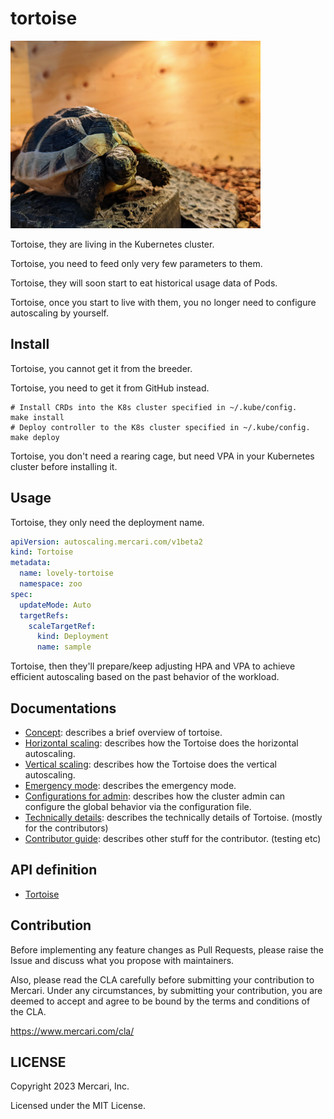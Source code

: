 # tortoise

<img alt="Tortoise" src="docs/images/tortoise_big.jpg" width="400px"/> 

Tortoise, they are living in the Kubernetes cluster. 

Tortoise, you need to feed only very few parameters to them.

Tortoise, they will soon start to eat historical usage data of Pods.

Tortoise, once you start to live with them, you no longer need to configure autoscaling by yourself.

## Install

Tortoise, you cannot get it from the breeder.

Tortoise, you need to get it from GitHub instead.

```shell
# Install CRDs into the K8s cluster specified in ~/.kube/config.
make install
# Deploy controller to the K8s cluster specified in ~/.kube/config.
make deploy
```

Tortoise, you don't need a rearing cage, but need VPA in your Kubernetes cluster before installing it.

## Usage

Tortoise, they only need the deployment name.

```yaml
apiVersion: autoscaling.mercari.com/v1beta2
kind: Tortoise
metadata:
  name: lovely-tortoise
  namespace: zoo
spec:
  updateMode: Auto
  targetRefs:
    scaleTargetRef:
      kind: Deployment
      name: sample
```

Tortoise, then they'll prepare/keep adjusting HPA and VPA to achieve efficient autoscaling based on the past behavior of the workload.

## Documentations 

- [Concept](./docs/concept.md): describes a brief overview of tortoise.
- [Horizontal scaling](./docs/horizontal.md): describes how the Tortoise does the horizontal autoscaling.
- [Vertical scaling](./docs/vertical.md): describes how the Tortoise does the vertical autoscaling.
- [Emergency mode](./docs/emergency.md): describes the emergency mode.
- [Configurations for admin](./docs/configuration.md): describes how the cluster admin can configure the global behavior via the configuration file. 
- [Technically details](./docs/internal.md): describes the technically details of Tortoise. (mostly for the contributors)
- [Contributor guide](./docs/contributor-guide.md): describes other stuff for the contributor. (testing etc)

## API definition

- [Tortoise](./api/v1beta2/tortoise_types.go)

## Contribution

Before implementing any feature changes as Pull Requests,
please raise the Issue and discuss what you propose with maintainers.

Also, please read the CLA carefully before submitting your contribution to Mercari. 
Under any circumstances, by submitting your contribution, 
you are deemed to accept and agree to be bound by the terms and conditions of the CLA.

https://www.mercari.com/cla/

## LICENSE

Copyright 2023 Mercari, Inc.

Licensed under the MIT License.
